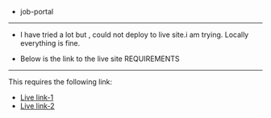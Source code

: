 - job-portal
------------ 
- I have tried a lot but , could not deploy to live site.i am trying. Locally everything is fine.
* Below is the link to the live site
REQUIREMENTS
------------

This requires the following link:

 * [Live link-1](https://job-portal-service.vercel.app/jobs)
 * [Live link-2](https://job-portal-sys.onrender.com/)

